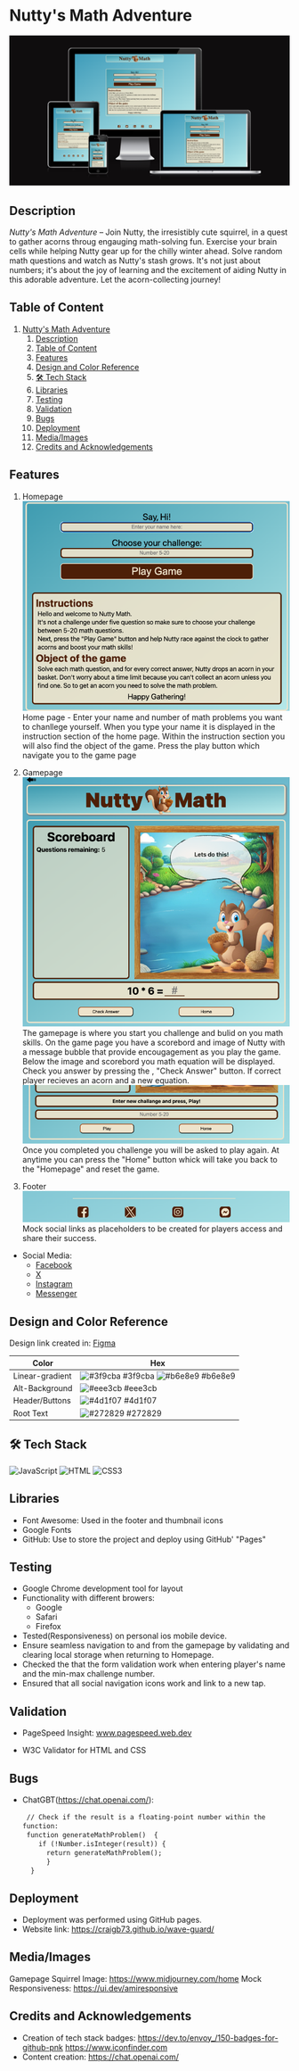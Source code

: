 # Nutty's Math Adventure

![Alt text](assets/images/mock-screen.png)
## Description 

*Nutty's Math Adventure* – Join Nutty, the irresistibly cute squirrel, in a quest to gather acorns throug engauging math-solving fun. Exercise your brain cells while helping Nutty gear up for the chilly winter ahead. Solve random math questions and watch as Nutty's stash grows. It's not just about numbers; it's about the joy of learning and the excitement of aiding Nutty in this adorable adventure. Let the acorn-collecting journey!

## Table of Content 

1. [Nutty's Math Adventure](#nuttys-math-adventure)
   1. [Description](#description)
   2. [Table of Content](#table-of-content)
   3. [Features](#features)
   4. [Design and Color Reference](#design-and-color-reference)
   5. [🛠 Tech Stack](#%F0%9F%9B%A0-tech-stack)
   6. [Libraries](#libraries)
   7. [Testing](#testing)
   8. [Validation](#validation)
   9. [Bugs](#bugs)
   10. [Deployment](#deployment)
   11. [Media/Images](#mediaimages)
   12. [Credits and Acknowledgements](#credits-and-acknowledgements)

## Features
1. Homepage
 ![Home ](<Screenshot 2023-11-12 at 20.11.01.png>)
Home page -  Enter your name and number of math problems you want to chanllege yourself. When you type your name it is displayed in the instruction section of the home page. Within the instruction section you will also find the object of the game.
Press the play button which navigate you to the game page

2. Gamepage
![Alt text](<Screenshot 2023-11-12 at 20.16.27.png>)
The gamepage is where you start you challenge and bulid on you math skills. On the game page you have a scorebord and image of Nutty with a message bubble that provide encougagement as you play the game. Below the image and scorebord you math equation will be displayed. Check you answer by pressing the , "Check Answer" button. If correct player recieves an acorn and a new equation. 
![Alt text](<Screenshot 2023-11-12 at 20.24.39.png>)
Once you completed you challenge you will be asked to play again. At anytime you can press the "Home" button whick will take you back to the "Homepage" and reset the game.
1. Footer
![Alt text](<Screenshot 2023-11-12 at 21.17.19.png>)
 Mock social links as placeholders to be created for players access and share their success.

- Social Media:
  - [Facebook](https://www.facebook.com)
  - [X](https://www.x.com)
  - [Instagram](https://www.instagram.com)
  - [Messenger](https://www.messenger.com)

## Design and Color Reference
 Design link created in: [Figma](https://www.figma.com/file/uzQhUBLFXZnp77fvHifUTR/nutty_math?type=design&node-id=1%3A94&mode=design&t=ADPiRRybJDRygtgZ-1)

| Color             | Hex                                                                |
| ----------------- | ------------------------------------------------------------------ |
| Linear-gradient | ![#3f9cba](https://via.placeholder.com/10/3f9cba?text=+) #3f9cba ![#b6e8e9](https://via.placeholder.com/10/b6e8e9?text=+) #b6e8e9|
| Alt-Background | ![#eee3cb](https://via.placeholder.com/10/eee3cb?text=+) #eee3cb |
| Header/Buttons | ![#4d1f07](https://via.placeholder.com/10/4d1f07?text=+) #4d1f07 |
| Root Text | ![#272829](https://via.placeholder.com/10/272829?text=+) #272829 |

## 🛠 Tech Stack
![JavaScript](https://img.shields.io/badge/JavaScript-F7DF1E?style=for-the-badge&logo=javascript&logoColor=black)
![HTML](https://img.shields.io/badge/HTML-239120?style=for-the-badge&logo=html5&logoColor=white)
![CSS3](https://img.shields.io/badge/CSS3-239120?&style=for-the-badge&logo=css3&logoColor=white)

## Libraries
 - Font Awesome: Used in the footer and thumbnail icons
- Google Fonts
- GitHub: Use to store the project and deploy using GitHub' "Pages"

## Testing
- Google Chrome development tool for layout
- Functionality with different browers: 
  - Google 
  - Safari  
  - Firefox
- Tested(Responsiveness) on personal ios mobile device.
- Ensure seamless navigation to and from the gamepage by validating and clearing local storage when returning to Homepage.
- Checked the that the form validation work when entering player's name and the min-max challenge number.
- Ensured that all social navigation icons work and link to a new tap.

## Validation
- PageSpeed Insight: www.pagespeed.web.dev
  
- W3C Validator for HTML and CSS

## Bugs
- ChatGBT(https://chat.openai.com/): 
  ```
   // Check if the result is a floating-point number within the function: 
   function generateMathProblem()  {
      if (!Number.isInteger(result)) {
        return generateMathProblem();
        }
    }
    ```

## Deployment 
- Deployment was performed using GitHub pages.
- Website link: https://craigb73.github.io/wave-guard/

## Media/Images
Gamepage Squirrel Image:  https://www.midjourney.com/home
Mock Responsiveness: https://ui.dev/amiresponsive

## Credits and Acknowledgements
- Creation of tech stack badges: https://dev.to/envoy_/150-badges-for-github-pnk
https://www.iconfinder.com
- Content creation: https://chat.openai.com/